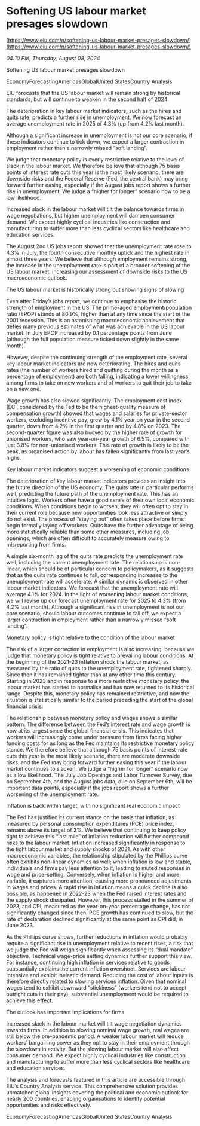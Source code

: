 # Softening US labour market presages slowdown

[https://www.eiu.com/n/softening-us-labour-market-presages-slowdown/](https://www.eiu.com/n/softening-us-labour-market-presages-slowdown/)

*04:10 PM, Thursday, August 08, 2024*

Softening US labour market presages slowdown

EconomyForecastingAmericasGlobalUnited StatesCountry Analysis

EIU forecasts that the US labour market will remain strong by historical standards, but will continue to weaken in the second half of 2024.

The deterioration in key labour market indicators, such as the hires and quits rate, predicts a further rise in unemployment. We now forecast an average unemployment rate in 2025 of 4.3% (up from 4.2% last month).

Although a significant increase in unemployment is not our core scenario, if these indicators continue to tick down, we expect a larger contraction in employment rather than a narrowly missed “soft landing”.

We judge that monetary policy is overly restrictive relative to the level of slack in the labour market. We therefore believe that although 75 basis points of interest rate cuts this year is the most likely scenario, there are downside risks and the Federal Reserve (Fed, the central bank) may bring forward further easing, especially if the August jobs report shows a further rise in unemployment. We judge a “higher for longer” scenario now to be a low likelihood.

Increased slack in the labour market will tilt the balance towards firms in wage negotiations, but higher unemployment will dampen consumer demand. We expect highly cyclical industries like construction and manufacturing to suffer more than less cyclical sectors like healthcare and education services.

The August 2nd US jobs report showed that the unemployment rate rose to 4.3% in July, the fourth consecutive monthly uptick and the highest rate in almost three years. We believe that although employment remains strong, the increase in the unemployment rate is part of a broader softening of the US labour market, increasing our assessment of downside risks to the US macroeconomic outlook.

The US labour market is historically strong but showing signs of slowing

Even after Friday’s jobs report, we continue to emphasise the historic strength of employment in the US. The prime-aged employment/population ratio (EPOP) stands at 80.9%, higher than at any time since the start of the 2001 recession. This is an astonishing macroeconomic achievement that defies many previous estimates of what was achievable in the US labour market. In July EPOP increased by 0.1 percentage points from June (although the full population measure ticked down slightly in the same month).

However, despite the continuing strength of the employment rate, several key labour market indicators are now deteriorating. The hires and quits rates (the number of workers hired and quitting during the month as a percentage of employment) are both falling, indicating a lower willingness among firms to take on new workers and of workers to quit their job to take on a new one.

Wage growth has also slowed significantly. The employment cost index (ECI, considered by the Fed to be the highest-quality measure of compensation growth) showed that wages and salaries for private-sector workers, excluding incentive pay, grew by 4.1% year on year in the second quarter, down from 4.2% in the first quarter and by 4.8% on 2023. The second-quarter figure was also buoyed by the higher rate of growth for unionised workers, who saw year-on-year growth of 6.5%, compared with just 3.8% for non-unionised workers. This rate of growth is likely to be the peak, as organised action by labour has fallen significantly from last year’s highs.

Key labour market indicators suggest a worsening of economic conditions

The deterioration of key labour market indicators provides an insight into the future direction of the US economy. The quits rate in particular performs well, predicting the future path of the unemployment rate. This has an intuitive logic. Workers often have a good sense of their own local economic conditions. When conditions begin to worsen, they will often opt to stay in their current role because new opportunities look less attractive or simply do not exist. The process of “staying put” often takes place before firms begin formally laying off workers. Quits have the further advantage of being more statistically reliable than some other measures, including job openings, which are often difficult to accurately measure owing to misreporting from firms.

A simple six-month lag of the quits rate predicts the unemployment rate well, including the current unemployment rate. The relationship is non-linear, which should be of particular concern to policymakers, as it suggests that as the quits rate continues to fall, corresponding increases to the unemployment rate will accelerate. A similar dynamic is observed in other labour market indicators. We forecast that the unemployment rate will average 4.1% for 2024. In the light of worsening labour market conditions, we will revise up our forecast unemployment rate for 2025 to 4.3% (from 4.2% last month). Although a significant rise in unemployment is not our core scenario, should labour outcomes continue to fall off, we expect a larger contraction in employment rather than a narrowly missed “soft landing”.

Monetary policy is tight relative to the condition of the labour market

The risk of a larger correction in employment is also increasing, because we judge that monetary policy is tight relative to prevailing labour conditions. At the beginning of the 2021-23 inflation shock the labour market, as measured by the ratio of quits to the unemployment rate, tightened sharply. Since then it has remained tighter than at any other time this century. Starting in 2023 and in response to a more restrictive monetary policy, the labour market has started to normalise and has now returned to its historical range. Despite this, monetary policy has remained restrictive, and now the situation is statistically similar to the period preceding the start of the global financial crisis.

The relationship between monetary policy and wages shows a similar pattern. The difference between the Fed’s interest rate and wage growth is now at its largest since the global financial crisis. This indicates that workers will increasingly come under pressure from firms facing higher funding costs for as long as the Fed maintains its restrictive monetary policy stance. We therefore believe that although 75 basis points of interest-rate cuts this year is the most likely scenario, there are moderate downside risks, and the Fed may bring forward further easing this year if the labour market continues to slacken. We judge a “higher for longer” scenario now as a low likelihood. The July Job Openings and Labor Turnover Survey, due on September 4th, and the August jobs data, due on September 6th, will be important data points, especially if the jobs report shows a further worsening of the unemployment rate.

Inflation is back within target, with no significant real economic impact

The Fed has justified its current stance on the basis that inflation, as measured by personal consumption expenditures (PCE) price index, remains above its target of 2%. We believe that continuing to keep policy tight to achieve this “last mile” of inflation reduction will further compound risks to the labour market. Inflation increased significantly in response to the tight labour market and supply shocks of 2021. As with other macroeconomic variables, the relationship stipulated by the Phillips curve often exhibits non-linear dynamics as well; when inflation is low and stable, individuals and firms pay less attention to it, leading to muted responses in wage and price-setting. Conversely, when inflation is higher and more variable, it captures more attention, causing more pronounced adjustments in wages and prices. A rapid rise in inflation means a quick decline is also possible, as happened in 2022-23 when the Fed raised interest rates and the supply shock dissipated. However, this process stalled in the summer of 2023, and CPI, measured as the year-on-year percentage change, has not significantly changed since then. PCE growth has continued to slow, but the rate of declaration declined significantly at the same point as CPI did, in June 2023.

As the Phillips curve shows, further reductions in inflation would probably require a significant rise in unemployment relative to recent rises, a risk that we judge the Fed will weigh significantly when assessing its “dual mandate” objective. Technical wage-price setting dynamics further support this view. For instance, continuing high inflation in services relative to goods substantially explains the current inflation overshoot. Services are labour-intensive and exhibit inelastic demand. Reducing the cost of labour inputs is therefore directly related to slowing services inflation. Given that nominal wages tend to exhibit downward “stickiness” (workers tend not to accept outright cuts in their pay), substantial unemployment would be required to achieve this effect.

The outlook has important implications for firms

Increased slack in the labour market will tilt wage negotiation dynamics towards firms. In addition to slowing nominal wage growth, real wages are still below the pre-pandemic period. A weaker labour market will reduce workers’ bargaining power as they opt to stay in their employment through the slowdown in activity. But the slowing labour market will also affect consumer demand. We expect highly cyclical industries like construction and manufacturing to suffer more than less cyclical sectors like healthcare and education services.

The analysis and forecasts featured in this article are accessible through EIU’s Country Analysis service. This comprehensive solution provides unmatched global insights covering the political and economic outlook for nearly 200 countries, enabling organisations to identify potential opportunities and risks effectively.

EconomyForecastingAmericasGlobalUnited StatesCountry Analysis

